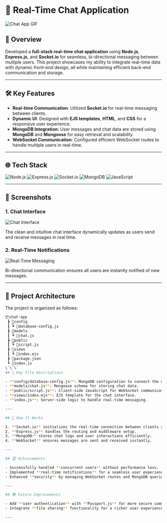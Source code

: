 # 💬 Real-Time Chat Application

![Chat App GIF](https://media.giphy.com/media/3o6gE5d96X27pF14ak/giphy.gif)

## 🚀 Overview

Developed a **full-stack real-time chat application** using **Node.js**, **Express.js**, and **Socket.io** for seamless, bi-directional messaging between multiple users. This project showcases my ability to integrate real-time data with dynamic front-end design, all while maintaining efficient back-end communication and storage.

---

## 🛠 Key Features

- **Real-time Communication**: Utilized **Socket.io** for real-time messaging between clients.
- **Dynamic UI**: Designed with **EJS templates**, **HTML**, and **CSS** for a responsive user experience.
- **MongoDB Integration**: User messages and chat data are stored using **MongoDB** and **Mongoose** for easy retrieval and scalability.
- **WebSocket Communication**: Configured efficient WebSocket routes to handle multiple users in real-time.

---

## 🌐 Tech Stack

![Node.js](https://img.shields.io/badge/Node.js-339933?style=for-the-badge&logo=nodedotjs&logoColor=white)
![Express.js](https://img.shields.io/badge/Express.js-000000?style=for-the-badge&logo=express&logoColor=white)
![Socket.io](https://img.shields.io/badge/Socket.io-010101?style=for-the-badge&logo=socket.io&logoColor=white)
![MongoDB](https://img.shields.io/badge/MongoDB-4EA94B?style=for-the-badge&logo=mongodb&logoColor=white)
![JavaScript](https://img.shields.io/badge/JavaScript-F7DF1E?style=for-the-badge&logo=javascript&logoColor=black)

---

## 📸 Screenshots

### 1. Chat Interface

![Chat Interface](https://media.giphy.com/media/5xtDarzqk4iVO8ooJW8/giphy.gif)

The clean and intuitive chat interface dynamically updates as users send and receive messages in real time.

### 2. Real-Time Notifications

![Real-Time Messaging](https://media.giphy.com/media/26BRuo6sLetdllPAQ/giphy.gif)

Bi-directional communication ensures all users are instantly notified of new messages.

---

## 🔧 Project Architecture

The project is organized as follows:

```bash
📦chat-app
 ┣ 📂config
 ┃ ┗ 📜database-config.js
 ┣ 📂models
 ┃ ┗ 📜chat.js
 ┣ 📂public
 ┃ ┗ 📜script.js
 ┣ 📂views
 ┃ ┗ 📜index.ejs
 ┣ 📜package.json
 ┗ 📜index.js
\`\`\`
## 🔧 Key File Descriptions

- **config/database-config.js**: MongoDB configuration to connect the database.
- **models/chat.js**: Mongoose schema for storing chat data.
- **public/script.js**: Client-side JavaScript for WebSocket communication.
- **views/index.ejs**: EJS template for the chat interface.
- **index.js**: Server-side logic to handle real-time messaging.

---

## 🚀 How It Works

1. **Socket.io** initializes the real-time connection between clients and the server.
2. **Express.js** handles the routing and middleware setup.
3. **MongoDB** stores chat logs and user interactions efficiently.
4. **WebSocket** ensures messages are sent and received instantly.

---

## 🏆 Achievements

- Successfully handled **concurrent users** without performance loss.
- Implemented **real-time notifications** for a seamless user experience.
- Enhanced **security** by managing WebSocket routes and MongoDB queries efficiently.

---

## 📚 Future Improvements

- Add **user authentication** with **Passport.js** for more secure communication.
- Integrate **file sharing** functionality for a richer user experience.

---

